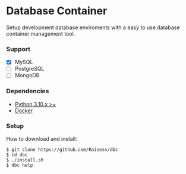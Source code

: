 # Database Container

Setup development database enviroments with a easy to use database container management tool.

### Support

- [x] MySQL
- [ ] PostgreSQL
- [ ] MongoDB

### Dependencies

- [Python 3.10.x >=](https://www.python.org/)
- [Docker](https://www.docker.com/)

### Setup

How to download and install:

```shell
$ git clone https://github.com/Raisess/dbc
$ cd dbc
$ ./install.sh
$ dbc help
```
